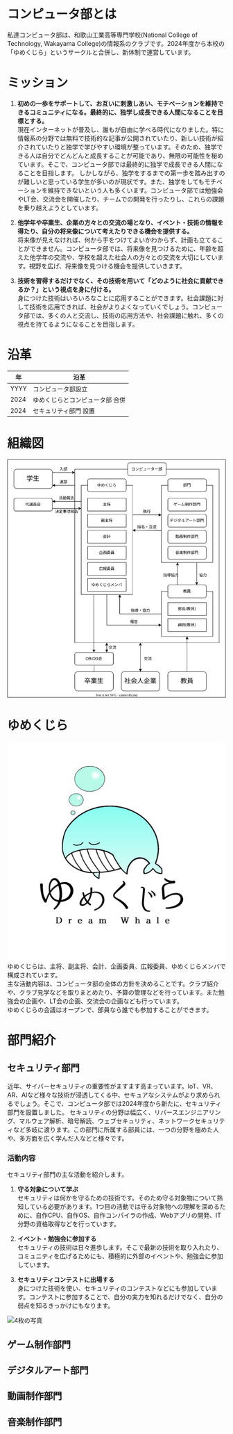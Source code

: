 # コンピュータ部とは
私達コンピュータ部は、和歌山工業高等専門学校(National College of Technology, Wakayama College)の情報系のクラブです。2024年度から本校の「ゆめくじら」というサークルと合併し、新体制で運営しています。

# ミッション
1. **初めの一歩をサポートして、お互いに刺激しあい、モチベーションを維持できるコミュニティになる。最終的に、独学し成長できる人間になることを目標とする。**  
現在インターネットが普及し、誰もが自由に学べる時代になりました。特に情報系の分野では無料で技術的な記事が公開されていたり、新しい技術が紹介されていたりと独学で学びやすい環境が整っています。そのため、独学できる人は自分でどんどんと成長することが可能であり、無限の可能性を秘めています。そこで、コンピュータ部では最終的に独学で成長できる人間になることを目指します。
しかしながら、独学をするまでの第一歩を踏み出すのが難しいと思っている学生が多いのが現状です。また、独学をしてもモチベーションを維持できないという人も多くいます。コンピュータ部では勉強会やLT会、交流会を開催したり、チームでの開発を行ったりし、これらの課題を乗り越えようとしています。

2. **他学年や卒業生、企業の方々との交流の場となり、イベント・技術の情報を得たり、自分の将来像について考えたりできる機会を提供する。**  
将来像が見えなければ、何から手をつけてよいかわからず、計画も立てることができません。コンピュータ部では、将来像を見つけるために、年齢を超えた他学年の交流や、学校を超えた社会人の方々との交流を大切にしています。視野を広げ、将来像を見つける機会を提供していきます。

3. **技術を習得するだけでなく、その技術を用いて「どのように社会に貢献できるか？」という視点を身に付ける。**  
身につけた技術はいろいろなことに応用することができます。社会課題に対して技術を応用できれば、社会がよりよくなっていくでしょう。コンピュータ部では、多くの人と交流し、技術の応用方法や、社会課題に触れ、多くの視点を持てるようになることを目指します。

# 沿革
| 年   | 沿革                            |
| ---- | ------------------------------- |
| YYYY | コンピュータ部設立              |
| 2024 | ゆめくじらとコンピュータ部 合併 |
| 2024 | セキュリティ部門 設置           |

# 組織図
![fig organization](./organization.drawio.svg)

# ゆめくじら
![DreamWhale](./DreamWhaleLogo.png)
ゆめくじらは、主将、副主将、会計、企画委員、広報委員、ゆめくじらメンバで構成されています。  
主な活動内容は、コンピュータ部の全体の方針を決めることです。クラブ紹介や、クラブ見学などを取りまとめたり、予算の管理などを行っています。また勉強会の企画や、LT会の企画、交流会の企画なども行っています。  
ゆめくじらの会議はオープンで、部員なら誰でも参加することができます。

# 部門紹介
## セキュリティ部門
近年、サイバーセキュリティの重要性がますます高まっています。IoT、VR、AR、AIなど様々な技術が浸透してくる中、セキュアなシステムがより求められるでしょう。そこで、コンピュータ部では2024年度から新たに、セキュリティ部門を設置しました。
セキュリティの分野は幅広く、リバースエンジニアリング、マルウェア解析、暗号解読、ウェブセキュリティ、ネットワークセキュリティなど多岐に渡ります。この部門に所属する部員には、一つの分野を極めた人や、多方面を広く学んだ人などと様々です。

### 活動内容
セキュリティ部門の主な活動を紹介します。

1. **守る対象について学ぶ**  
セキュリティは何かを守るための技術です。そのため守る対象物について熟知している必要があります。1つ目の活動では守る対象物への理解を深めるために、自作CPU、自作OS、自作コンパイラの作成、Webアプリの開発、IT分野の資格取得などを行っています。

1. **イベント・勉強会に参加する**  
セキュリティの技術は日々進歩します。そこで最新の技術を取り入れたり、コミュニティを広げるためにも、積極的に外部のイベントや、勉強会に参加しています。

2. **セキュリティコンテストに出場する**  
身につけた技術を使い、セキュリティのコンテストなどにも参加しています。コンテストに参加することで、自分の実力を知れるだけでなく、自分の弱点を知るきっかけにもなります。

![4枚の写真]()

## ゲーム制作部門

## デジタルアート部門

## 動画制作部門

## 音楽制作部門

